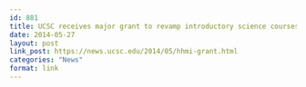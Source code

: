 ```yaml
---
id: 881
title: UCSC receives major grant to revamp introductory science courses
date: 2014-05-27
layout: post
link_post: https://news.ucsc.edu/2014/05/hhmi-grant.html
categories: "News"
format: link
---
```

